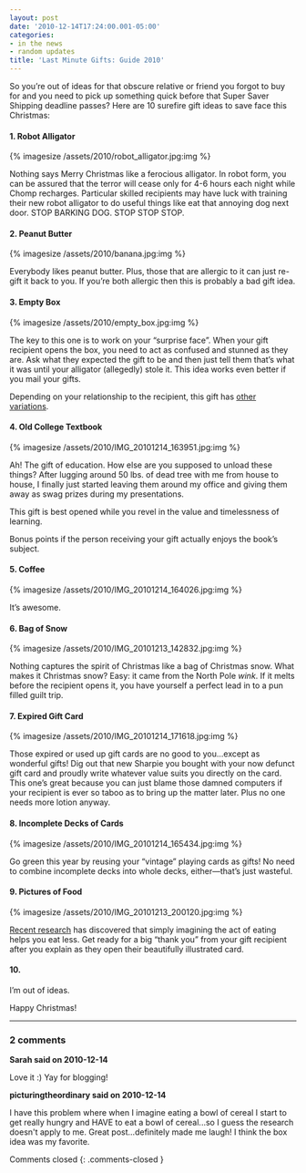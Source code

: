 ```yaml
---
layout: post
date: '2010-12-14T17:24:00.001-05:00'
categories:
- in the news
- random updates
title: 'Last Minute Gifts: Guide 2010'
---
```


So you’re out of ideas for that obscure relative or friend you forgot to buy for and you need to pick up something quick before that Super Saver Shipping deadline passes? Here are 10 surefire gift ideas to save face this Christmas:

#### 1. Robot Alligator

{% imagesize /assets/2010/robot_alligator.jpg:img %}

Nothing says Merry Christmas like a ferocious alligator. In robot form, you can be assured that the terror will cease only for 4-6 hours each night while Chomp recharges. Particular skilled recipients may have luck with training their new robot alligator to do useful things like eat that annoying dog next door. STOP BARKING DOG. STOP STOP STOP.  

#### 2. Peanut Butter

{% imagesize /assets/2010/banana.jpg:img %}

Everybody likes peanut butter. Plus, those that are allergic to it can just re-gift it back to you. If you’re both allergic then this is probably a bad gift idea.  

#### 3. Empty Box

{% imagesize /assets/2010/empty_box.jpg:img %}

The key to this one is to work on your “surprise face”. When your gift recipient opens the box, you need to act as confused and stunned as they are. Ask what they expected the gift to be and then just tell them that’s what it was until your alligator (allegedly) stole it. This idea works even better if you mail your gifts.

Depending on your relationship to the recipient, this gift has [other variations](http://www.youtube.com/watch?v=WhwbxEfy7fg).  

#### 4. Old College Textbook

{% imagesize /assets/2010/IMG_20101214_163951.jpg:img %}

Ah! The gift of education. How else are you supposed to unload these things? After lugging around 50 lbs. of dead tree with me from house to house, I finally just started leaving them around my office and giving them away as swag prizes during my presentations.

This gift is best opened while you revel in the value and timelessness of learning. 

Bonus points if the person receiving your gift actually enjoys the book’s subject.  

#### 5. Coffee

{% imagesize /assets/2010/IMG_20101214_164026.jpg:img %}

It’s awesome.  

#### 6. Bag of Snow

{% imagesize /assets/2010/IMG_20101213_142832.jpg:img %}

Nothing captures the spirit of Christmas like a bag of Christmas snow. What makes it Christmas snow? Easy: it came from the North Pole *wink*. If it melts before the recipient opens it, you have yourself a perfect lead in to a pun filled guilt trip.  

#### 7. Expired Gift Card

{% imagesize /assets/2010/IMG_20101214_171618.jpg:img %}

Those expired or used up gift cards are no good to you...except as wonderful gifts! Dig out that new Sharpie you bought with your now defunct gift card and proudly write whatever value suits you directly on the card. This one’s great because you can just blame those damned computers if your recipient is ever so taboo as to bring up the matter later. Plus no one needs more lotion anyway.  

#### 8. Incomplete Decks of Cards

{% imagesize /assets/2010/IMG_20101214_165434.jpg:img %}

Go green this year by reusing your “vintage” playing cards as gifts! No need to combine incomplete decks into whole decks, either—that’s just wasteful.  

#### 9. Pictures of Food

{% imagesize /assets/2010/IMG_20101213_200120.jpg:img %}

[Recent research](http://www.livescience.com/health/imagining-food-to-eat-less-101209.html) has discovered that simply imagining the act of eating helps you eat less. Get ready for a big “thank you” from your gift recipient after you explain as they open their beautifully illustrated card.  

#### 10.

I’m out of ideas.

Happy Christmas!

---

### 2 comments

**Sarah said on 2010-12-14**

Love it :)  Yay for blogging!

**picturingtheordinary said on 2010-12-14**

I have this problem where when I imagine eating a bowl of cereal I start to get really hungry and HAVE to eat a bowl of cereal...so I guess the research doesn't apply to me. Great post...definitely made me laugh! I think the box idea was my favorite.

Comments closed
{: .comments-closed }